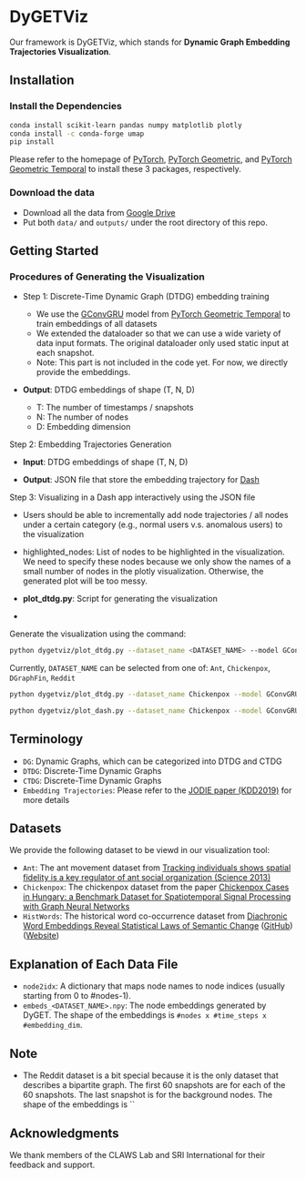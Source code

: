 # DyGETViz

Our framework is DyGETViz, which stands for **Dynamic Graph Embedding Trajectories Visualization**.

## Installation

### Install the Dependencies

```bash
conda install scikit-learn pandas numpy matplotlib plotly
conda install -c conda-forge umap
pip install 
```


Please refer to the homepage of [PyTorch](https://pytorch.org/get-started/locally/), [PyTorch Geometric](https://pytorch-geometric.readthedocs.io/en/latest/install/installation.html), and [PyTorch Geometric Temporal](https://pytorch-geometric-temporal.readthedocs.io/en/latest/notes/installation.html) to install these 3 packages, respectively. 


### Download the data

- Download all the data from [Google Drive](https://drive.google.com/drive/folders/1Yctajha2NoF8y_JyE5hoX_47vwH0I4e2?usp=drive_link)
- Put both `data/` and `outputs/` under the root directory of this repo.



## Getting Started

### Procedures of Generating the Visualization

- Step 1: Discrete-Time Dynamic Graph (DTDG) embedding training
  - We use the [GConvGRU](https://pytorch-geometric-temporal.readthedocs.io/en/latest/modules/root.html) model from [PyTorch Geometric Temporal](https://pytorch-geometric-temporal.readthedocs.io/en/latest/notes/installation.html) to train embeddings of all datasets
  - We extended the dataloader so that we can use a wide variety of data input formats. The original dataloader only used static input at each snapshot.
  - Note: This part is not included in the code yet. For now, we directly provide the embeddings.

- **Output**: DTDG embeddings of shape (T, N, D)

  - T: The number of timestamps / snapshots
  - N: The number of nodes
  - D: Embedding dimension


Step 2: Embedding Trajectories Generation

- **Input**: DTDG embeddings of shape (T, N, D)


- **Output**: JSON file that store the embedding trajectory for [Dash](https://dash.plotly.com/)


Step 3: Visualizing in a Dash app interactively using the JSON file

- Users should be able to incrementally add node trajectories  / all nodes under a certain category (e.g., normal users v.s. anomalous users) to the visualization


- highlighted_nodes: List of nodes to be highlighted in the visualization. We need to specify these nodes because we only show the names of a small number of nodes in the plotly visualization. Otherwise, the generated plot will be too messy. 


- **plot_dtdg.py**: Script for generating the visualization
- 

Generate the visualization using the command:

```bash
python dygetviz/plot_dtdg.py --dataset_name <DATASET_NAME> --model GConvGRU
```

Currently, `DATASET_NAME` can be selected from one of: `Ant`, `Chickenpox`, `DGraphFin`, `Reddit`



```bash
python dygetviz/plot_dtdg.py --dataset_name Chickenpox --model GConvGRU

python dygetviz/plot_dash.py --dataset_name Chickenpox --model GConvGRU
```

## Terminology

- `DG`: Dynamic Graphs, which can be categorized into DTDG and CTDG
- `DTDG`: Discrete-Time Dynamic Graphs
- `CTDG`: Discrete-Time Dynamic Graphs
- `Embedding Trajectories`: Please refer to the [JODIE paper (KDD2019)]() for more details

## Datasets

We provide the following dataset to be viewd in our visualization tool:

- `Ant`: The ant movement dataset from [Tracking individuals shows spatial fidelity is a key regulator of ant social organization (Science 2013)](https://www.science.org/doi/10.1126/science.1234316)
- `Chickenpox`: The chickenpox dataset from the paper [Chickenpox Cases in Hungary: a Benchmark Dataset for Spatiotemporal Signal Processing with Graph Neural Networks](https://arxiv.org/abs/2102.08100)
- `HistWords`: The historical word co-occurrence dataset from [Diachronic Word Embeddings Reveal Statistical Laws of Semantic Change](https://arxiv.org/abs/1605.09096) ([GitHub](https://github.com/williamleif/histwords)) ([Website](https://nlp.stanford.edu/projects/histwords/))


## Explanation of Each Data File

- `node2idx`: A dictionary that maps node names to node indices (usually starting from 0 to #nodes-1).
- `embeds_<DATASET_NAME>.npy`: The node embeddings generated by DyGET. The shape of the embeddings is `#nodes x #time_steps x #embedding_dim`.


## Note



- The Reddit dataset is a bit special because it is the only dataset that describes a bipartite graph. The first 60 snapshots are for each of the 60 snapshots. The last snapshot is for the background nodes. The shape of the embeddings is `` 

## Acknowledgments

We thank members of the CLAWS Lab and SRI International for their feedback and support.


